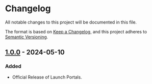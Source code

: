 # Changelog

All notable changes to this project will be documented in this file.

The format is based on [Keep a Changelog](https://keepachangelog.com/en/1.1.0/),
and this project adheres to [Semantic Versioning](https://semver.org/spec/v2.0.0.html).

## [1.0.0] - 2024-05-10

### Added

- Official Release of Launch Portals.

[1.0.0]: https://github.com/scottgriv/Launch-Portals/releases/tag/v1.0.0
